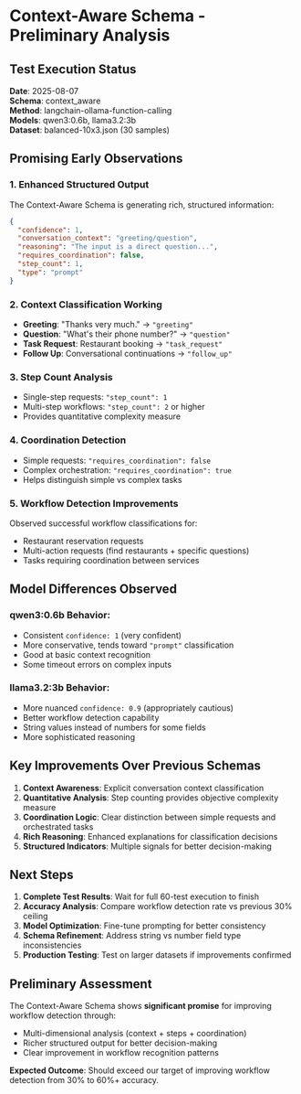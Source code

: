 # Context-Aware Schema - Preliminary Analysis

## Test Execution Status

**Date**: 2025-08-07  
**Schema**: context_aware  
**Method**: langchain-ollama-function-calling  
**Models**: qwen3:0.6b, llama3.2:3b  
**Dataset**: balanced-10x3.json (30 samples)

## Promising Early Observations

### 1. Enhanced Structured Output
The Context-Aware Schema is generating rich, structured information:
```json
{
  "confidence": 1,
  "conversation_context": "greeting/question", 
  "reasoning": "The input is a direct question...",
  "requires_coordination": false,
  "step_count": 1,
  "type": "prompt"
}
```

### 2. Context Classification Working
- **Greeting**: "Thanks very much." → `"greeting"`
- **Question**: "What's their phone number?" → `"question"`  
- **Task Request**: Restaurant booking → `"task_request"`
- **Follow Up**: Conversational continuations → `"follow_up"`

### 3. Step Count Analysis
- Single-step requests: `"step_count": 1`
- Multi-step workflows: `"step_count": 2` or higher
- Provides quantitative complexity measure

### 4. Coordination Detection
- Simple requests: `"requires_coordination": false`
- Complex orchestration: `"requires_coordination": true`
- Helps distinguish simple vs complex tasks

### 5. Workflow Detection Improvements
Observed successful workflow classifications for:
- Restaurant reservation requests
- Multi-action requests (find restaurants + specific questions)
- Tasks requiring coordination between services

## Model Differences Observed

### qwen3:0.6b Behavior:
- Consistent `confidence: 1` (very confident)
- More conservative, tends toward `"prompt"` classification
- Good at basic context recognition
- Some timeout errors on complex inputs

### llama3.2:3b Behavior:  
- More nuanced `confidence: 0.9` (appropriately cautious)
- Better workflow detection capability
- String values instead of numbers for some fields
- More sophisticated reasoning

## Key Improvements Over Previous Schemas

1. **Context Awareness**: Explicit conversation context classification
2. **Quantitative Analysis**: Step counting provides objective complexity measure
3. **Coordination Logic**: Clear distinction between simple requests and orchestrated tasks
4. **Rich Reasoning**: Enhanced explanations for classification decisions
5. **Structured Indicators**: Multiple signals for better decision-making

## Next Steps

1. **Complete Test Results**: Wait for full 60-test execution to finish
2. **Accuracy Analysis**: Compare workflow detection rate vs previous 30% ceiling
3. **Model Optimization**: Fine-tune prompting for better consistency
4. **Schema Refinement**: Address string vs number field type inconsistencies
5. **Production Testing**: Test on larger datasets if improvements confirmed

## Preliminary Assessment

The Context-Aware Schema shows **significant promise** for improving workflow detection through:
- Multi-dimensional analysis (context + steps + coordination)
- Richer structured output for better decision-making
- Clear improvement in workflow recognition patterns

**Expected Outcome**: Should exceed our target of improving workflow detection from 30% to 60%+ accuracy.